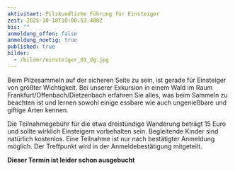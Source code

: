 ```yaml
---
aktivitaet: Pilzkundliche Führung für Einsteiger
zeit: 2025-10-18T10:00:53.480Z
bis: ""
anmeldung_offen: false
anmeldung_noetig: true
published: true
bilder:
  - /bilder/einsteiger_01_dg.jpg
---
```

Beim Pilzesammeln auf der sicheren Seite zu sein, ist gerade für Einsteiger von größter Wichtigkeit.  Bei unserer Exkursion in einem Wald im Raum Frankfurt/Offenbach/Dietzenbach erfahren Sie alles, was beim Sammeln zu beachten ist und lernen sowohl einige essbare wie auch ungenießbare und giftige Arten kennen.

Die Teilnahmegebühr für die etwa dreistündige Wanderung beträgt 15 Euro und sollte wirklich Einsteigern vorbehalten sein. Begleitende Kinder sind natürlich kostenlos. Eine Teilnahme ist nur nach bestätigter Anmeldung möglich. Der Treffpunkt wird in der Anmeldebestätigung mitgeteilt.

**Dieser Termin ist leider schon ausgebucht**